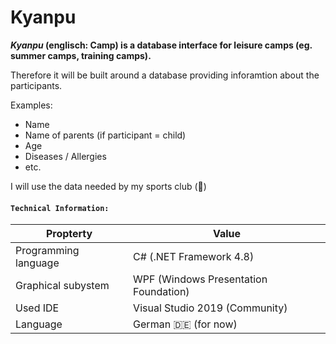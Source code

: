 # Kyanpu
***Kyanpu* (englisch: Camp) is a database interface for leisure camps (eg. summer camps, training camps).**

Therefore it will be built around a database providing inforamtion about the participants.

Examples:
* Name
* Name of parents (if participant = child)
* Age
* Diseases / Allergies
* etc.

I will use the data needed by my sports club (:martial_arts_uniform:)

#### **`Technical Information:`**
**Propterty** | **Value**
--------- | ---------
Programming language | C# (.NET Framework 4.8)
Graphical subystem | WPF (Windows Presentation Foundation)
Used IDE | Visual Studio 2019 (Community)
Language | German :de: (for now)
